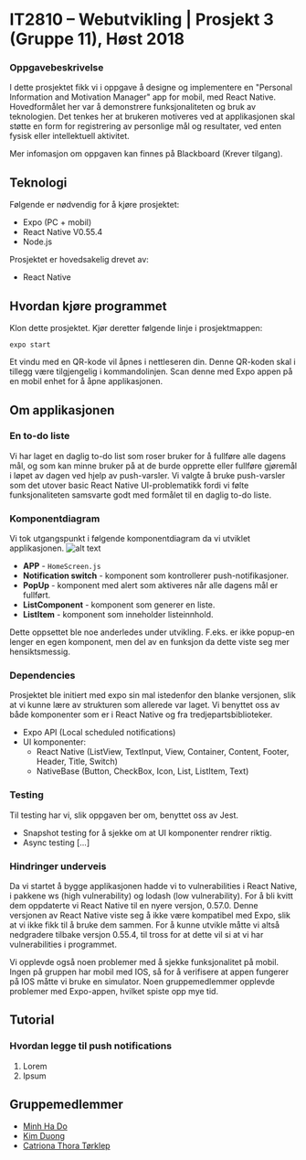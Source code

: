 # IT2810 – Webutvikling | Prosjekt 3 (Gruppe 11), Høst 2018
### Oppgavebeskrivelse
I dette prosjektet fikk vi i oppgave å designe og implementere en "Personal Information and Motivation Manager" app for mobil, med React Native. Hovedformålet her var å demonstrere funksjonaliteten og bruk av teknologien. Det tenkes her at brukeren motiveres ved at applikasjonen skal støtte en form for registrering av personlige mål og resultater, ved enten fysisk eller intellektuell aktivitet. 

Mer infomasjon om oppgaven kan finnes på Blackboard (Krever tilgang).

## Teknologi
Følgende er nødvendig for å kjøre prosjektet:
- Expo (PC + mobil)
- React Native V0.55.4
- Node.js

Prosjektet er hovedsakelig drevet av:
- React Native

## Hvordan kjøre programmet
Klon dette prosjektet. Kjør deretter følgende linje i prosjektmappen:
```
expo start
```
Et vindu med en QR-kode vil åpnes i nettleseren din. Denne QR-koden skal i tillegg være tilgjengelig i kommandolinjen. Scan denne med Expo appen på en mobil enhet for å åpne applikasjonen.

## Om applikasjonen
### En to-do liste
Vi har laget en daglig to-do list som roser bruker for å fullføre alle dagens mål, og som kan minne bruker på at de burde opprette eller fullføre gjøremål i løpet av dagen ved hjelp av push-varsler. Vi valgte å bruke push-varsler som det utover basic React Native UI-problematikk fordi vi følte funksjonaliteten samsvarte godt med formålet til en daglig to-do liste.

### Komponentdiagram
Vi tok utgangspunkt i følgende komponentdiagram da vi utviklet applikasjonen.
![alt text](https://i.gyazo.com/4c95caf836516dbb24fb7031ed14ccfd.png)

- **APP** - ``` HomeScreen.js ```
- **Notification switch** - komponent som kontrollerer push-notifikasjoner.
- **PopUp** - komponent med alert som aktiveres når alle dagens mål er fullført.
- **ListComponent** - komponent som generer en liste.
- **ListItem** - komponent som inneholder listeinnhold.

Dette oppsettet ble noe anderledes under utvikling. F.eks. er ikke popup-en lenger en egen komponent, men del av en funksjon da dette viste seg mer hensiktsmessig.

### Dependencies
Prosjektet ble initiert med expo sin mal istedenfor den blanke versjonen, slik at vi kunne lære av strukturen som allerede var laget. Vi benyttet oss av både komponenter som er i React Native og fra tredjepartsbiblioteker.

- Expo API (Local scheduled notifications)
- UI komponenter: 
    - React Native (ListView, TextInput, View, Container, Content, Footer, Header, Title, Switch)
    - NativeBase (Button, CheckBox, Icon, List, ListItem, Text)
    
### Testing
Til testing har vi, slik oppgaven ber om, benyttet oss av Jest.
- Snapshot testing for å sjekke om at UI komponenter rendrer riktig.
- Async testing [...]

### Hindringer underveis
Da vi startet å bygge applikasjonen hadde vi to vulnerabilities i React Native, i pakkene ws (high vulnerability) og lodash (low vulnerability). For å bli kvitt dem oppdaterte vi React Native til en nyere versjon, 0.57.0. Denne versjonen av React Native viste seg å ikke være kompatibel med Expo, slik at vi ikke fikk til å bruke dem sammen. For å kunne utvikle måtte vi altså nedgradere tilbake versjon 0.55.4, til tross for at dette vil si at vi har vulnerabilities i programmet.

Vi opplevde også noen problemer med å sjekke funksjonalitet på mobil. Ingen på gruppen har mobil med IOS, så for å verifisere at appen fungerer på IOS måtte vi bruke en simulator. Noen gruppemedlemmer opplevde problemer med Expo-appen, hvilket spiste opp mye tid.

## Tutorial
### Hvordan legge til push notifications
1. Lorem
2. Ipsum

## Gruppemedlemmer
* [Minh Ha Do](https://github.com/mhado)    
* [Kim Duong](https://github.com/kimduo)    
* [Catriona Thora Tørklep](https://github.com/CatrionaTorklep)  

